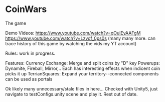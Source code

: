 # CoinWars
The game

Demo Videos:
https://www.youtube.com/watch?v=qOuIEyAAFgM
https://www.youtube.com/watch?v=Lzvdf_0ps0s
(many many more. can trace history of this game by watching the vids my YT account)

Rules: work in progress.

Features:
Currency Exchange: Merge and split coins by "D" key
Powerups: Dynamite, Fireball, Mirror,.. Each has interesting effects when indicent coin picks it up
TerrianSquares: Expand your territory--connected components can be used as portals


Ok likely many unnecessary/stale files in here...
Checked with Unity5, just navigate to testConfigs.unity scene and play it. Rest out of date.

